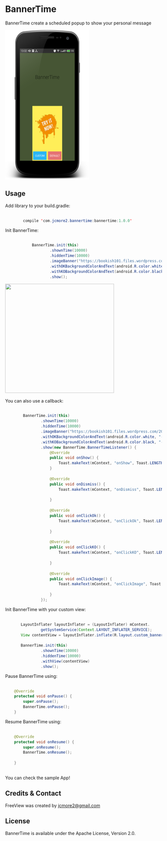 BannerTime
=============

BannerTime create a scheduled popup to show your personal message

<img src='raw/sample.png' width='270' height='480' />

Usage
-----

Add library to your build.gradle:

```java

	    compile 'com.jcmore2.bannertime:bannertime:1.0.0'

```

Init BannerTime:

```java

            BannerTime.init(this)
                    .shownTime(10000)
                    .hiddenTime(10000)
                    .imageBanner("https://bookish101.files.wordpress.com/2013/06/hello.gif")
                    .withOKBackgroundColorAndText(android.R.color.white, "-OK-")
                    .withKOBackgroundColorAndText(android.R.color.black, "-KO-")
                    .show();

```

<img src='raw/sample1.gif' width='350' height='350' />


You can also use a callback:

```java

        BannerTime.init(this)
                .shownTime(10000)
                .hiddenTime(10000)
                .imageBanner("https://bookish101.files.wordpress.com/2013/06/hello.gif")
                .withOKBackgroundColorAndText(android.R.color.white, "-OK-")
                .withKOBackgroundColorAndText(android.R.color.black, "-KO-")
                .show(new BannerTime.BannerTimeListener() {
                    @Override
                    public void onShow() {
                        Toast.makeText(mContext, "onShow", Toast.LENGTH_SHORT).show();
                    }

                    @Override
                    public void onDismiss() {
                        Toast.makeText(mContext, "onDismiss", Toast.LENGTH_SHORT).show();

                    }

                    @Override
                    public void onClickOk() {
                        Toast.makeText(mContext, "onClickOk", Toast.LENGTH_SHORT).show();

                    }

                    @Override
                    public void onClickKO() {
                        Toast.makeText(mContext, "onClickKO", Toast.LENGTH_SHORT).show();

                    }

                    @Override
                    public void onClickImage() {
                        Toast.makeText(mContext, "onClickImage", Toast.LENGTH_SHORT).show();

                    }
                });

```


Init BannerTime with your custom view:

```java

       LayoutInflater layoutInflater = (LayoutInflater) mContext.
                getSystemService(Context.LAYOUT_INFLATER_SERVICE);
       View contentView = layoutInflater.inflate(R.layout.custom_banner, null);

       BannerTime.init(this)
                .shownTime(10000)
                .hiddenTime(10000)
                .withView(contentView)
                .show();

```

Pause BannerTime using:

```java

    @Override
    protected void onPause() {
        super.onPause();
        BannerTime.onPause();
    }


```

Resume BannerTime using:

```java

    @Override
    protected void onResume() {
        super.onResume();
        BannerTime.onResume();

    }



```


You can check the sample App!

Credits & Contact
-----------------

FreeView was created by jcmore2@gmail.com


License
-------

BannerTime is available under the Apache License, Version 2.0.
